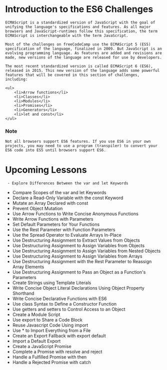 # Introduction to the ES6 Challenges
    ECMAScript is a standardized version of JavaScript with the goal of unifying the language's specifications and features. As all major browsers and JavaScript-runtimes follow this specification, the term ECMAScript is interchangeable with the term JavaScript.

    Most of the challenges on freeCodeCamp use the ECMAScript 5 (ES5) specification of the language, finalized in 2009. But JavaScript is an evolving programming language. As features are added and revisions are made, new versions of the language are released for use by developers.

    The most recent standardized version is called ECMAScript 6 (ES6), released in 2015. This new version of the language adds some powerful features that will be covered in this section of challenges, including:

    <ul>
        <li>Arrow functions</li>
        <li>Classes</li>
        <li>Modules</li>
        <li>Promises</li>
        <li>Generators</li>
        <li>let and const</li>
    </ul>

### Note

    Not all browsers support ES6 features. If you use ES6 in your own projects, you may need to use a program (transpiler) to convert your ES6 code into ES5 until browsers support ES6.

# Upcoming Lessons

     - Explore Differences Between the var and let Keywords
 - Compare Scopes of the var and let Keywords
 - Declare a Read-Only Variable with the const Keyword
 - Mutate an Array Declared with const
 - Prevent Object Mutation
 - Use Arrow Functions to Write Concise Anonymous Functions
 - Write Arrow Functions with Parameters
 - Set Default Parameters for Your Functions
 - Use the Rest Parameter with Function Parameters
 - Use the Spread Operator to Evaluate Arrays In-Place
 - Use Destructuring Assignment to Extract Values from Objects
 - Use Destructuring Assignment to Assign Variables from Objects
 - Use Destructuring Assignment to Assign Variables from Nested Objects
 - Use Destructuring Assignment to Assign Variables from Arrays
 - Use Destructuring Assignment with the Rest Parameter to Reassign Array Elements
 - Use Destructuring Assignment to Pass an Object as a Function's Parameters
 - Create Strings using Template Literals
 - Write Concise Object Literal Declarations Using Object Property Shorthand
 - Write Concise Declarative Functions with ES6
 - Use class Syntax to Define a Constructor Function
 - Use getters and setters to Control Access to an Object
 - Create a Module Script
 - Use export to Share a Code Block
 - Reuse Javascript Code Using import
 - Use * to Import Everything from a File
 - Create an Export Fallback with export default
 - Import a Default Export
 - Create a JavaScript Promise
 - Complete a Promise with resolve and reject
 - Handle a Fulfilled Promise with then
 - Handle a Rejected Promise with catch